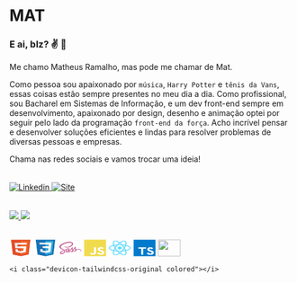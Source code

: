 <!-- MatheusRamalho/MatheusRamalho** is a ✨ _special_ ✨ repository because its `README.md` (this file) appears on your GitHub profile. -->

# MAT

### E ai, blz? :v: :leaves:
Me chamo Matheus Ramalho, mas pode me chamar de Mat.

Como pessoa sou apaixonado por `música`, `Harry Potter` e `tênis da Vans`, essas coisas estão sempre presentes no meu dia a dia.
Como profissional, sou Bacharel em Sistemas de Informação, e um dev front-end sempre em desenvolvimento, apaixonado por design, desenho e animação optei por seguir pelo lado da programação `front-end da força`.
Acho incrível pensar e desenvolver soluções eficientes e lindas para resolver problemas de diversas pessoas e empresas.

Chama nas redes sociais e vamos trocar uma ideia!

<div style="margin: 1rem 0;"><br/>
    <a href="https://www.linkedin.com/in/matramalhosilva" target="_blank" rel="noopener">
        <img src="https://img.shields.io/badge/-LinkedIn-%230077B5?style=for-the-badge&logo=linkedin&logoColor=white" alt="Linkedin">
    </a>
    <a href="https://matheusramalho.dev" target="_blank">
        <img src="https://img.shields.io/badge/-matheusramalho.dev-%23333?style=for-the-badge&logo=gmail&logoColor=white" alt="Site">
    </a>
</div>

<div> <br/>
    <a href="https://github.com/MatheusRamalho">
        <img height="180em" src="https://github-readme-stats.vercel.app/api?username=MatheusRamalho&show_icons=true&theme=dracula&include_all_commits=true&count_private=true">
        <img height="180em" src="https://github-readme-stats.vercel.app/api/top-langs/?username=MatheusRamalho&layout=compact&langs_count=16&theme=dracula">
    </a>
<div>

<div style="display: inline_block; margin: 1rem 0;"><br/>
    <img alt="Mat__HTML" width="40" height="30" align="center" src="https://raw.githubusercontent.com/devicons/devicon/master/icons/html5/html5-original.svg">
    <img alt="Mat__CSS3" width="40" height="30" align="center" src="https://raw.githubusercontent.com/devicons/devicon/master/icons/css3/css3-original.svg">
    <img alt="Mat__Sass" width="40" height="30" align="center" src="https://raw.githubusercontent.com/devicons/devicon/master/icons/sass/sass-original.svg">
    <img alt="Mat__Js" width="40" height="30" align="center" src="https://raw.githubusercontent.com/devicons/devicon/master/icons/javascript/javascript-plain.svg">
    <img alt="Mat__React" width="40" height="30" align="center" src="https://raw.githubusercontent.com/devicons/devicon/master/icons/react/react-original.svg">
    <img alt="Mat__Ts" width="40" height="30" align="center" src="https://raw.githubusercontent.com/devicons/devicon/master/icons/typescript/typescript-plain.svg">
    <img  width="40" height="30" align="center" src="https://cdn.jsdelivr.net/gh/devicons/devicon@latest/icons/tailwindcss/tailwindcss-original.svg" />

    <i class="devicon-tailwindcss-original colored"></i>
</div>

<!-- <div>
    ![Snake animation](https://github.com/rafaballerini/MatheusRamalho/blob/output/github-contribution-grid-snake.svg)
</div> -->
